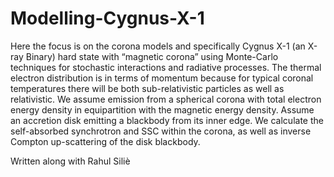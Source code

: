 # Modelling-Cygnus-X-1

Here the focus is on the corona models and specifically Cygnus X-1 (an X-ray Binary) hard state with “magnetic corona” using Monte-Carlo techniques for stochastic interactions and radiative processes. The thermal electron distribution is in terms of momentum because for typical coronal temperatures there will be both sub-relativistic particles as well as relativistic. We assume emission from a spherical corona with total electron energy density in equipartition with the magnetic energy density. Assume an accretion disk emitting a blackbody from its inner edge. We calculate the self-absorbed synchrotron and SSC within the corona, as well as inverse Compton up-scattering of the disk blackbody. 

Written along with Rahul Siliè
